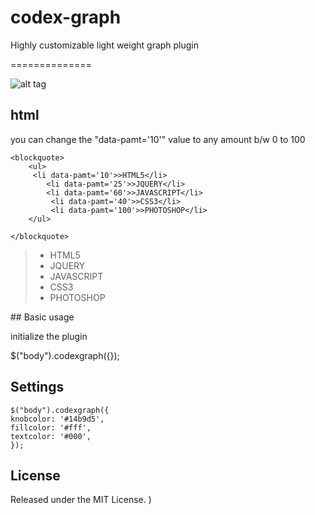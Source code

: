 codex-graph
==============

Highly customizable light weight graph plugin







==============


![alt tag](https://raw.githubusercontent.com/anishtr4/codexgraph/master/images/graph.png)



## html
you can change the "data-pamt='10'" value to any amount b/w 0 to 100 
  
  <pre><code>&lt;blockquote&gt;
    &lt;ul&gt;
     &lt;li data-pamt='10'&gt;>HTML5&lt;/li&gt;
        &lt;li data-pamt='25'&gt;>JQUERY&lt;/li&gt;
        &lt;li data-pamt='60'&gt;>JAVASCRIPT&lt;/li&gt;
         &lt;li data-pamt='40'&gt;>CSS3&lt;/li&gt;
         &lt;li data-pamt='100'&gt;>PHOTOSHOP&lt;/li&gt;
    &lt;/ul&gt;
  
&lt;/blockquote&gt;
</code></pre>
  <blockquote>
  <ul>
        <li data-pamt='10'>HTML5</li>
        <li data-pamt='20'>JQUERY</li>
        <li data-pamt='30'>JAVASCRIPT</li>
        <li data-pamt='60'>CSS3</li>
        <li data-pamt='80'>PHOTOSHOP</li>
      </ul>
</blockquote>
## Basic usage

initialize the plugin 

$("body").codexgraph({});

## Settings



    $("body").codexgraph({
    knobcolor: '#14b9d5',
	fillcolor: '#fff',
	textcolor: '#000',
    });



## License

Released under the MIT License.
)

